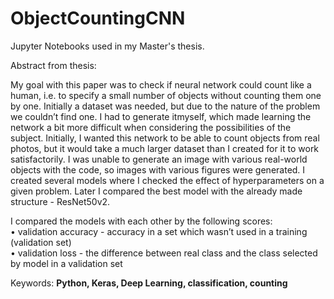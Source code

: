 # ObjectCountingCNN
Jupyter Notebooks used in my Master's thesis. 

Abstract from thesis:

My goal with this paper was to check if neural network could count like a human,
i.e. to specify a small number of objects without counting them one by one.
Initially a dataset was needed, but due to the nature of the problem we couldn’t find
one. I had to generate itmyself, which made learning the network a bit more difficult
when considering the possibilities of the subject. Initially, I wanted this network to
be able to count objects from real photos, but it would take a much larger dataset
than I created for it to work satisfactorily. I was unable to generate an image with
various real-world objects with the code, so images with various figures were generated.
I created several models where I checked the effect of hyperparameters on
a given problem. Later I compared the best model with the already made structure -
ResNet50v2.



I compared the models with each other by the following scores:  
• validation accuracy - accuracy in a set which wasn’t used in a training (validation
set)  
• validation loss - the difference between real class and the class selected by model
in a validation set

Keywords: **Python, Keras, Deep Learning, classification, counting**
